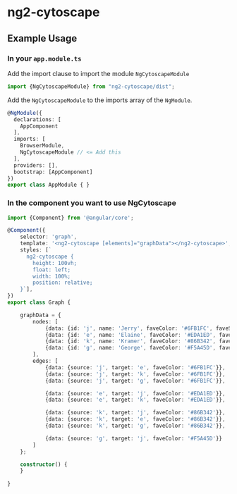 # ng2-cytoscape

## Example Usage

### In your `app.module.ts`
Add the import clause to import the module `NgCytoscapeModule`

```typescript
import {NgCytoscapeModule} from "ng2-cytoscape/dist";
```

Add the `NgCytoscapeModule` to the imports array of the `NgModule`.

```typescript
@NgModule({
  declarations: [
    AppComponent
  ],
  imports: [
    BrowserModule,
    NgCytoscapeModule // <= Add this
  ],
  providers: [],
  bootstrap: [AppComponent]
})
export class AppModule { }
```

### In the component you want to use NgCytoscape
```typescript
import {Component} from '@angular/core';

@Component({
    selector: 'graph',
    template: '<ng2-cytoscape [elements]="graphData"></ng2-cytoscape>',
    styles: [`
      ng2-cytoscape {
        height: 100vh;
        float: left;
        width: 100%;
        position: relative;
    }`],
})
export class Graph {

    graphData = {
        nodes: [
            {data: {id: 'j', name: 'Jerry', faveColor: '#6FB1FC', faveShape: 'triangle'}},
            {data: {id: 'e', name: 'Elaine', faveColor: '#EDA1ED', faveShape: 'ellipse'}},
            {data: {id: 'k', name: 'Kramer', faveColor: '#86B342', faveShape: 'octagon'}},
            {data: {id: 'g', name: 'George', faveColor: '#F5A45D', faveShape: 'rectangle'}}
        ],
        edges: [
            {data: {source: 'j', target: 'e', faveColor: '#6FB1FC'}},
            {data: {source: 'j', target: 'k', faveColor: '#6FB1FC'}},
            {data: {source: 'j', target: 'g', faveColor: '#6FB1FC'}},

            {data: {source: 'e', target: 'j', faveColor: '#EDA1ED'}},
            {data: {source: 'e', target: 'k', faveColor: '#EDA1ED'}},

            {data: {source: 'k', target: 'j', faveColor: '#86B342'}},
            {data: {source: 'k', target: 'e', faveColor: '#86B342'}},
            {data: {source: 'k', target: 'g', faveColor: '#86B342'}},

            {data: {source: 'g', target: 'j', faveColor: '#F5A45D'}}
        ]
    };

    constructor() {
    }
    
}

```
